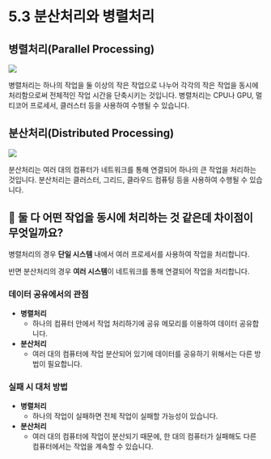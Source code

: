 # 5.3 분산처리와 병렬처리

## 병렬처리(Parallel Processing)

![](images/1.2.1_parallel.png)

병렬처리는 하나의 작업을 둘 이상의 작은 작업으로 나누어 각각의 작은 작업을 동시에 처리함으로써 전체적인 작업 시간을 단축시키는 것입니다. 병렬처리는 CPU나 GPU, 멀티코어 프로세서, 클러스터 등을 사용하여 수행될 수 있습니다.

## 분산처리(Distributed Processing)

![](images/1.2.2_distribution.png)

분산처리는 여러 대의 컴퓨터가 네트워크를 통해 연결되어 하나의 큰 작업을 처리하는 것입니다. 분산처리는 클러스터, 그리드, 클라우드 컴퓨팅 등을 사용하여 수행될 수 있습니다.

## 🤔 둘 다 어떤 작업을 동시에 처리하는 것 같은데 차이점이 무엇일까요?

병렬처리의 경우 **단일 시스템** 내에서 여러 프로세서를 사용하여 작업을 처리합니다.

반면 분산처리의 경우 **여러 시스템**이 네트워크를 통해 연결되어 작업을 처리합니다.

### 데이터 공유에서의 관점

- **병렬처리**
  - 하나의 컴퓨터 안에서 작업 처리하기에 공유 메모리를 이용하여 데이터 공유합니다.
- **분산처리**
  - 여러 대의 컴퓨터에 작업 분산되어 있기에 데이터를 공유하기 위해서는 다른 방법이 필요합니다.

### 실패 시 대처 방법

- **병렬처리**
  - 하나의 작업이 실패하면 전체 작업이 실패할 가능성이 있습니다.
- **분산처리**
  - 여러 대의 컴퓨터에 작업이 분산되기 때문에, 한 대의 컴퓨터가 실패해도 다른 컴퓨터에서는 작업을 계속할 수 있습니다.


<script src="https://utteranc.es/client.js"
        repo="ehddnr301/data-engineering-for-everybody"
        issue-term="pathname"
        label="comments"
        theme="preferred-color-scheme"
        crossorigin="anonymous"
        async>
</script>
